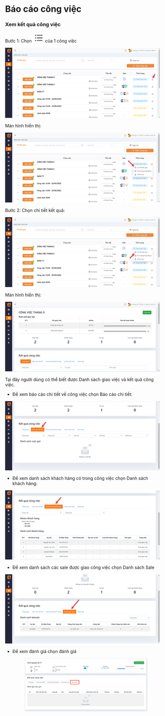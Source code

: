 # Báo cáo công việc

### Xem kết quả công việc <a href="#heading-h.23ckvvd" id="heading-h.23ckvvd"></a>

Bước 1: Chọn ![](<../../../../../.gitbook/assets/image (4).png>) của 1 công việc

![](<../../../../../.gitbook/assets/image (177).png>)

Màn hình hiển thị:

![](<../../../../../.gitbook/assets/image (10).png>)

Bước 2: Chọn chi tiết kết quả:

![](<../../../../../.gitbook/assets/image (7).png>)

Màn hình hiển thị:

![](<../../../../../.gitbook/assets/image (107).png>)

Tại đây người dùng có thể biết được Danh sách giao việc và kết quả công việc.

* &#x20;      Để xem báo cáo chi tiết về công việc chọn Báo cáo chi tiết:

![](<../../../../../.gitbook/assets/image (91).png>)

* &#x20;Để xem danh sách khách hàng có trong công việc chọn Danh sách khách hàng:

![](<../../../../../.gitbook/assets/image (137).png>)

* &#x20;Để xem danh sách các sale được giao công việc chọn Danh sách Sale

![](<../../../../../.gitbook/assets/image (136).png>)

*   Để xem đánh giá chọn đánh giá

    <div align="left" data-full-width="false">

    <figure><img src="../../../../../.gitbook/assets/image (590).png" alt=""><figcaption></figcaption></figure>

    </div>
